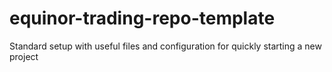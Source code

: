 # equinor-trading-repo-template
Standard setup with useful files and configuration for quickly starting a new project
